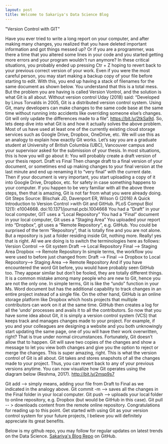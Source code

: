 ```yaml
---
layout: post
title: Welcome to Sakariya's Data Science Blog
---
```


"Version Control with GIT"


Have you ever tried to write a long report on your computer, and after making many changes, you realized that you have deleted important information and got things messed up? Or if you are a programmer, was there a time that you altered some lines in your code and you started getting more errors and your program wouldn't run anymore? In these critical situations, you probably ended up pressing Ctr + Z hoping to revert back to your previous correct version of your work. Even if you were the most careful person, you may start making a backup copy of your file before starting to edit. With this, you end up having a stack of filenames for the same document as shown below. You understand that this is a total mess. But the problem you are having is called Version Vontrol, and the solution is what Git is all about.
Without version control
Uday (2018) said:
“Developed by Linus Torvalds in 2005, Git is a distributed version control system. Using Git, many developers can make changes to the same code base at the same time without running into accidents like overriding someone else’s changes. Git will only update the differences made to a file”. https://bit.ly/2tkSa9d.
So, lets deep dive into what Git is and how it actually solves the above problem. Most of us have used at least one of the currently existing cloud storage services such as Google Drive, Dropbox, OneDrive, etc. We will use this as an analogy to explain how exactly Git works. Let’s say you are a graduate student at University of British Columbia (UBC), Vancouver campus and your supervisor asked for the submission of your thesis. In most situations, this is how you will go about it:
You will probably create a draft version of your thesis report.
Draft vs Final
Then change draft to a final version of your document, or sometimes end up making changes to your final version at the last minute and end up renaming it to “very final” with the current date.
Then if your document is very important, you start uploading a copy of it into Google Drive, Dropbox, etc. for safety in case something happens to your computer.
If you happen to be very familiar with all the above three steps, then that is amazing, Git is not far from what you were already doing.
Git Steps
Source: Blischak JD, Davenport ER, Wilson G (2016) A Quick Introduction to Version Control >with Git and GitHub. PLoS Comput Biol 12(1): e1004668. doi:10.1371/journal.pcbi.1004668
You had a “Draft” in your local computer, GIT uses a “Local Repository”
You had a “Final” document in your local computer, Git uses a “Staging Area”
You uploaded your report into “Dropbox”, git uses a “Remote Repository”, e.g. GitHub.
You could be surprised of the term “Repository”, that is totally fine and you are not alone. But a repository is just a folder residing inside Git, nothing more. Really! yes that is right. All we are doing is to switch the terminologies here as follows:
Version Control --> Git system
Draft --> Local Repository
Final --> Staging Area
Dropbox --> Remote Repository
In simple terms, the workflow you were used to before just changed from:
Draft --> Final --> Dropbox
to
Local Repository--> Staging Area --> Remote Repository
And if you have encountered the word Git before, you would have probably seen GitHub too. They appear similar but don’t be fooled, they are totally different things. It is a common mistake among many people who are new to Git, hence you are not the only one. In simple terms, Git is like the “undo” function in your Ms. Word document but has the additional capability to track changes in an entire project instead of a single file. On the other hand, GitHub is an online storage platform like Dropbox which hosts projects that multiple contributors can work on it at the same time. GitHub then creates a log for all the ‘undo’ processes and avails it to all the contributors.
So now that you have some idea about Git, it is simply a version control system (VCS) that keeps track and manages changes made to your project. For example, if you and your colleagues are designing a website and you both unknowingly start updating the same page, one of you will have their work overwritten, right? That is true under normal circumstances. Fortunately, Git doesn’t allow that to happen. Git will save two copies of the changes and show a message to let you view both changes and give you the option to reject or merge the changes. This is super amazing, right. This is what the version control of Git is all about. Git takes and stores snapshots of all the changes made to your project. Thus, you can revert back to any of your previous versions anytime.
You can now visualize how Git operates using the diagram below (Reshma, 2017). http://bit.ly/2msp9s7

Git add --> simply means, adding your file from Draft to Final as we indicated in the analogy above.
Git commit -m --> saves all the changes in the Final folder in your local computer.
Git push --> uploads your local folder to online repository, e.g. Dropbox (but would be GitHub in this case).
Git pull -- > downloads content from the remote online repository.
Congratulations for reading up to this point. Get started with using Git as your version control system for your future projects, I believe you will definitely appreciate its great benefits.


Below is my github repo, you may follow for regular updates on latest trends on the Data Science.
 [Sakariya's Blog Repo](https://github.com/eyrakas/eyrakas.github.io) on GitHub.
